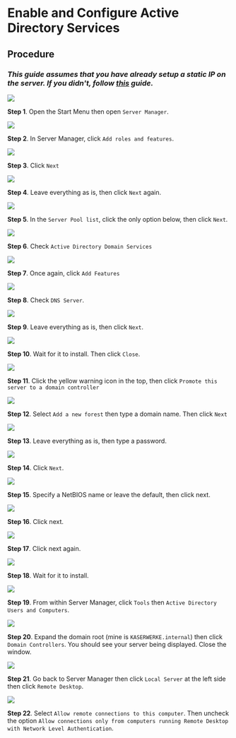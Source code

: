 # Enable and Configure Active Directory Services

## Procedure

### *This guide assumes that you have already setup a static IP on the server. If you didn't, follow [this](static-ip.md) guide.*

<img src="art/enabling-features/1-find-server-manager.png">

**Step 1**. Open the Start Menu then open `Server Manager`.

<img src="art/enabling-features/2-add-roles.png">

**Step 2**. In Server Manager, click `Add roles and features`.

<img src="art/enabling-features/3-next.png">

**Step 3**. Click `Next`

<img src="art/enabling-features/4-next.png">

**Step 4**. Leave everything as is, then click `Next` again.

<img src="art/enabling-features/5-destination.png">

**Step 5**. In the `Server Pool list`, click the only option below, then click `Next`.

<img src="art/enabling-features/6-dchp.png">

**Step 6**. Check `Active Directory Domain Services`

<img src="art/enabling-features/8-active-directory.png">

**Step 7**. Once again, click `Add Features`

<img src="art/enabling-features/6-dchp.png">

**Step 8**. Check `DNS Server`.

<img src="art/enabling-features/9-features.png">

**Step 9**. Leave everything as is, then click `Next`.

<img src="art/enabling-features/10-done-install.png">

**Step 10**. Wait for it to install. Then click `Close`.

<img src="art/enabling-features/11-configure.png">

**Step 11**. Click the yellow warning icon in the top, then click `Promote this server to a domain controller`

<img src="art/enabling-features/12-start-configure.png">

**Step 12**. Select `Add a new forest` then type a domain name. Then click `Next`

<img src="art/enabling-features/13-domain-controller.png">

**Step 13**. Leave everything as is, then type a password.

<img src="art/enabling-features/14-dns-options.png">

**Step 14**. Click `Next`.

<img src="art/enabling-features/15-netbios.png">

**Step 15**. Specify a NetBIOS name or leave the default, then click next.

<img src="art/enabling-features/16-review.png">

**Step 16**. Click next.

<img src="art/enabling-features/17-prereq.png">

**Step 17**. Click next again.

<img src="art/enabling-features/18-install.png">

**Step 18**. Wait for it to install.

<img src="art/enabling-features/19-check.png">

**Step 19**. From within Server Manager, click `Tools` then `Active Directory Users and Computers`.

<img src="art/enabling-features/20-check2.png">

**Step 20**. Expand the domain root (mine is `KASERWERKE.internal`) then click `Domain Controllers`. You should see your server being displayed. Close the window.

<img src="art/enabling-features/21-local.png">

**Step 21**. Go back to Server Manager then click `Local Server` at the left side then click `Remote Desktop`.

<img src="art/enabling-features/22-remote.png">

**Step 22**. Select `Allow remote connections to this computer`. Then uncheck the option `Allow connections only from computers running Remote Desktop with Network Level Authentication`.